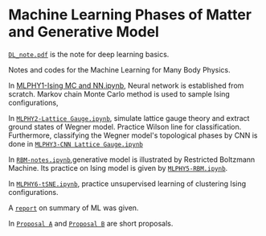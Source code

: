 # Machine Learning Phases of Matter and Generative Model
[`DL_note.pdf`](https://github.com/JSKao/ML_Phys/blob/master/DL_note.pdf) is the note for deep learning basics.

Notes and codes for the Machine Learning for Many Body Physics.


In [MLPHY1-Ising MC and NN.ipynb](https://github.com/JSKao/ML_Phys/blob/master/MLPHY1%20-%20Ising%20MC%20and%20NN.ipynb), Neural network is established from scratch. Markov chain Monte Carlo method is used to sample Ising configurations, 

In [`MLPHY2-Lattice Gauge.ipynb`](https://github.com/JSKao/ML_Phys/blob/master/MLPHY2%20-%20Lattice%20Gauge.ipynb), simulate lattice gauge theory and extract ground states of Wegner model. Practice Wilson line for classification. Furthermore, classifying the Wegner model's topological phases by CNN is done in [`MLPHY3-CNN Lattice Gauge.ipynb`](https://github.com/JSKao/ML_Phys/blob/master/MLPHY3%20-%20CNN%20Lattice%20Gauge.ipynb)

In [`RBM-notes.ipynb`](https://github.com/JSKao/ML_Phys/blob/master/RBM-notes.ipynb),generative model is illustrated by Restricted Boltzmann Machine. Its practice on Ising model is given by [`MLPHY5-RBM.ipynb`](https://github.com/JSKao/ML_Phys/blob/master/MLPHY5-%20RBM.ipynb).

In [`MLPHY6-tSNE.ipynb`](https://github.com/JSKao/ML_Phys/blob/master/MLPHY6%20-%20tSNE.ipynb), practice unsupervised learning of clustering Ising configurations.

A [`report`](https://github.com/JSKao/ML_Phys/blob/master/Report20191025.pdf) on summary of ML was given.

In [`Proposal A`](https://github.com/JSKao/ML_Phys/blob/master/QST-VB.pdf) and [`Proposal B`](https://github.com/JSKao/ML_Phys/blob/master/ProposalML.pdf) are short proposals.

